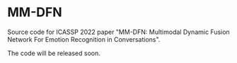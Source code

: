 # MM-DFN
Source code for ICASSP 2022 paper "MM-DFN: Multimodal Dynamic Fusion Network For Emotion Recognition in Conversations".


The code will be released soon.
